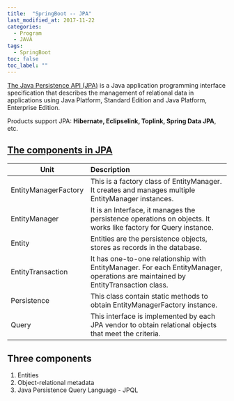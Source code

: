 ```yaml
---
title:  "SpringBoot -- JPA"
last_modified_at: 2017-11-22
categories: 
  - Program
  - JAVA
tags:
  - SpringBoot
toc: false
toc_label: ""
---
```


[The Java Persistence API (JPA)][JPA wiki] is a Java application programming interface specification that describes the management of relational data in applications using Java Platform, Standard Edition and Java Platform, Enterprise Edition.

Products support JPA: **Hibernate, Eclipselink, Toplink, Spring Data JPA**, etc.

## [The components in JPA][JPA architecture]

| Unit                 | Description                                                                                                                      |
| -------------------- | :-------------------------------                                                                                                |
| EntityManagerFactory | This is a factory class of EntityManager. It creates and manages multiple EntityManager instances.                               |
| EntityManager        | It is an Interface, it manages the persistence operations on objects. It works like factory for Query instance.                  |
| Entity               | Entities are the persistence objects, stores as records in the database.                                                         |
| EntityTransaction    | It has one-to-one relationship with EntityManager. For each EntityManager, operations are maintained by EntityTransaction class. |
| Persistence          | This class contain static methods to obtain EntityManagerFactory instance.                                                       |
| Query                | This interface is implemented by each JPA vendor to obtain relational objects that meet the criteria.                            |

## Three components
1. Entities
2. Object-relational metadata
3. Java Persistence Query Language - JPQL


[JPA wiki]: https://en.wikipedia.org/wiki/Java_Persistence_API "JPA wiki"
[JPA architecture]: https://www.tutorialspoint.com/jpa/jpa_architecture.htm
